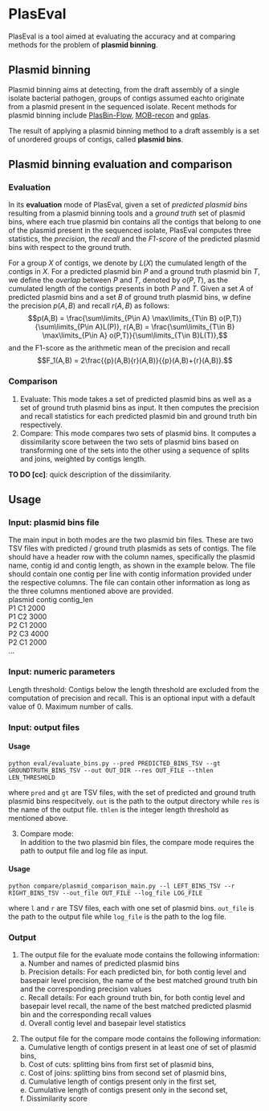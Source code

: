 # PlasEval

PlasEval is a tool aimed at evaluating the accuracy and at comparing methods for the problem of **plasmid binning**.

## Plasmid binning

Plasmid binning aims at detecting, from the draft assembly of a single isolate bacterial pathogen, groups of contigs assumed eachto originate from a plasmid present in the sequenced isolate. Recent methods for plasmid binning include <a href="https://github.com/cchauve/PlasBin-flow">PlasBin-Flow</a>, <a href="https://github.com/phac-nml/mob-suite">MOB-recon</a> and <a href="https://gitlab.com/sirarredondo/gplas">gplas</a>.

The result of applying a plasmid binning method to a draft assembly is a set of unordered groups of contigs, called **plasmid bins**.

## Plasmid binning evaluation and comparison

### Evaluation
In its **evaluation** mode of PlasEval, given a set of *predicted plasmid bins* resulting from a plasmid binning tools and a *ground truth* set of plasmid bins, where each true plasmid bin contains all the contigs that belong to one of the plasmid present in the sequenced isolate, PlasEval computes three statistics, the *precision*, the *recall* and the *F1-score* of the predicted plasmid bins with respect to the ground truth.

For a group $X$ of contigs, we denote by $L(X)$ the cumulated length of the contigs in $X$. 
For a predicted plasmid bin $P$ and a ground truth plasmid bin $T$, we define the *overlap* between $P$ and $T$, denoted by $o(P,T)$, as the cumulated length of the contigs presents in both $P$ and $T$.
Given a set $A$ of predicted plasmid bins and a set $B$ of ground truth plasmid bins, w define the precision $p(A,B)$ and recall $r(A,B)$ as follows:
$$p(A,B) = \frac{\sum\limits_{P\in A} \max\limits_{T\in B} o(P,T)}{\sum\limits_{P\in A}L(P)}, r(A,B) = \frac{\sum\limits_{T\in B} \max\limits_{P\in A} o(P,T)}{\sum\limits_{T\in B}L(T)},$$
and the F1-score as the arithmetic mean of the precision and recall
$$F_1(A,B) = 2\frac{{p}(A,B){r}(A,B)}{{p}(A,B)+{r}(A,B)}.$$

### Comparison
1. Evaluate: This mode takes a set of predicted plasmid bins as well as a set of ground truth plasmid bins as input. It then computes the precision and recall statistics for each predicted plasmid bin and ground truth bin respectively. <br/>
2. Compare: This mode compares two sets of plasmid bins. It computes a dissimilarity score between the two sets of plasmid bins based on transforming one of the sets into the other using a sequence of splits and joins, weighted by contigs length.

**TO DO [cc]**: quick description of the dissimilarity.

## Usage

### Input: plasmid bins file

The main input in both modes are the two plasmid bin files. These are two TSV files with predicted / ground truth plasmids as sets of contigs. The file should have a header row with the column names, specifically the plasmid name, contig id and contig length, as shown in the example below. The file should contain one contig per line with contig information provided under the respective columns. The file can contain other information as long as the three columns mentioned above are provided.<br/>
plasmid	contig 	contig_len<br/>
P1	C1 	2000<br/>
P1	C2 	3000<br/>
P2	C1 	2000<br/>
P2	C3	4000<br/>
P2	C1	2000<br/>
...<br/>

### Input: numeric parameters

Length threshold: Contigs below the length threshold are excluded from the computation of precision and recall. This is an optional input with a default value of 0. 
Maximum number of calls.

### Input: output files

#### Usage
```
python eval/evaluate_bins.py --pred PREDICTED_BINS_TSV --gt GROUNDTRUTH_BINS_TSV --out OUT_DIR --res OUT_FILE --thlen LEN_THRESHOLD
```
where `pred` and `gt` are TSV files, with the set of predicted and ground truth plasmid bins respecitvely. `out` is the path to the output directory while `res` is the name of the output file. `thlen` is the integer length threshold as mentioned above.

3. Compare mode: <br/>
In addition to the two plasmid bin files, the compare mode requires the path to output file and log file as input.

#### Usage
```
python compare/plasmid_comparison_main.py --l LEFT_BINS_TSV --r RIGHT_BINS_TSV --out_file OUT_FILE --log_file LOG_FILE
```
where `l` and `r` are TSV files, each with one set of plasmid bins. `out_file` is the path to the output file while `log_file` is the path to the log file.

### Output
1. The output file for the evaluate mode contains the following information:<br/>
	a. Number and names of predicted plasmid bins <br/>
	b. Precision details: For each predicted bin, for both contig level and basepair level precision, the name of the best matched ground truth bin and the corresponding precision values <br/> 
	c. Recall details: For each ground truth bin, for both contig level and basepair level recall, the name of the best matched predicted plasmid bin and the corresponding recall values <br/> 
	d. Overall contig level and basepair level statistics

2. The output file for the compare mode contains the following information:<br/>
	a. Cumulative length of contigs present in at least one of set of plasmid bins,<br/>
	b. Cost of cuts: splitting bins from first set of plasmid bins,<br/>
	c. Cost of joins: splitting bins from second set of plasmid bins,<br/>
	d. Cumulative length of contigs present only in the first set,<br/>
	e. Cumulative length of contigs present only in the second set,<br/>
	f. Dissimilarity score
